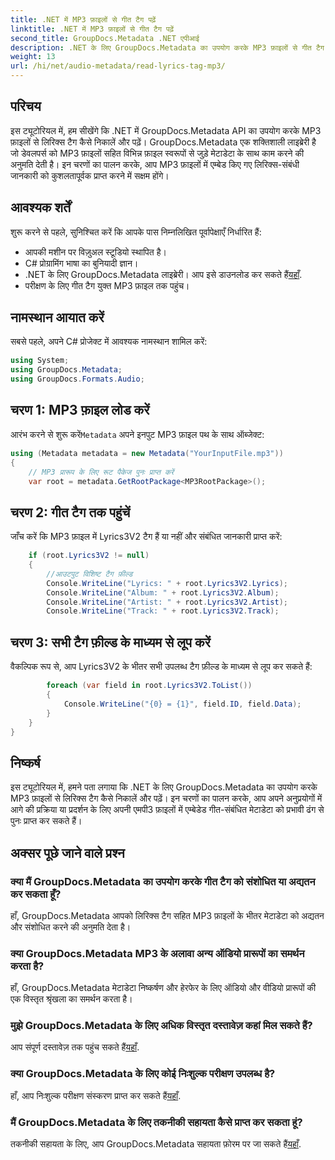 ```yaml
---
title: .NET में MP3 फ़ाइलों से गीत टैग पढ़ें
linktitle: .NET में MP3 फ़ाइलों से गीत टैग पढ़ें
second_title: GroupDocs.Metadata .NET एपीआई
description: .NET के लिए GroupDocs.Metadata का उपयोग करके MP3 फ़ाइलों से गीत टैग निकालने का तरीका जानें। हमारे चरण-दर-चरण ट्यूटोरियल का अनुसरण करें।
weight: 13
url: /hi/net/audio-metadata/read-lyrics-tag-mp3/
---
```

## परिचय
इस ट्यूटोरियल में, हम सीखेंगे कि .NET में GroupDocs.Metadata API का उपयोग करके MP3 फ़ाइलों से लिरिक्स टैग कैसे निकालें और पढ़ें। GroupDocs.Metadata एक शक्तिशाली लाइब्रेरी है जो डेवलपर्स को MP3 फ़ाइलों सहित विभिन्न फ़ाइल स्वरूपों से जुड़े मेटाडेटा के साथ काम करने की अनुमति देती है। इन चरणों का पालन करके, आप MP3 फ़ाइलों में एम्बेड किए गए लिरिक्स-संबंधी जानकारी को कुशलतापूर्वक प्राप्त करने में सक्षम होंगे।
## आवश्यक शर्तें
शुरू करने से पहले, सुनिश्चित करें कि आपके पास निम्नलिखित पूर्वापेक्षाएँ निर्धारित हैं:
- आपकी मशीन पर विज़ुअल स्टूडियो स्थापित है।
- C# प्रोग्रामिंग भाषा का बुनियादी ज्ञान।
-  .NET के लिए GroupDocs.Metadata लाइब्रेरी। आप इसे डाउनलोड कर सकते हैं[यहाँ](https://releases.groupdocs.com/metadata/net/).
- परीक्षण के लिए गीत टैग युक्त MP3 फ़ाइल तक पहुंच।

## नामस्थान आयात करें
सबसे पहले, अपने C# प्रोजेक्ट में आवश्यक नामस्थान शामिल करें:
```csharp
using System;
using GroupDocs.Metadata;
using GroupDocs.Formats.Audio;
```
## चरण 1: MP3 फ़ाइल लोड करें
 आरंभ करने से शुरू करें`Metadata` अपने इनपुट MP3 फ़ाइल पथ के साथ ऑब्जेक्ट:
```csharp
using (Metadata metadata = new Metadata("YourInputFile.mp3"))
{
    // MP3 प्रारूप के लिए रूट पैकेज पुनः प्राप्त करें
    var root = metadata.GetRootPackage<MP3RootPackage>();
```
## चरण 2: गीत टैग तक पहुंचें
जाँच करें कि MP3 फ़ाइल में Lyrics3V2 टैग हैं या नहीं और संबंधित जानकारी प्राप्त करें:
```csharp
    if (root.Lyrics3V2 != null)
    {
        //आउटपुट विशिष्ट टैग फ़ील्ड
        Console.WriteLine("Lyrics: " + root.Lyrics3V2.Lyrics);
        Console.WriteLine("Album: " + root.Lyrics3V2.Album);
        Console.WriteLine("Artist: " + root.Lyrics3V2.Artist);
        Console.WriteLine("Track: " + root.Lyrics3V2.Track);
```
## चरण 3: सभी टैग फ़ील्ड के माध्यम से लूप करें
वैकल्पिक रूप से, आप Lyrics3V2 के भीतर सभी उपलब्ध टैग फ़ील्ड के माध्यम से लूप कर सकते हैं:
```csharp
        foreach (var field in root.Lyrics3V2.ToList())
        {
            Console.WriteLine("{0} = {1}", field.ID, field.Data);
        }
    }
}
```

## निष्कर्ष
इस ट्यूटोरियल में, हमने पता लगाया कि .NET के लिए GroupDocs.Metadata का उपयोग करके MP3 फ़ाइलों से लिरिक्स टैग कैसे निकालें और पढ़ें। इन चरणों का पालन करके, आप अपने अनुप्रयोगों में आगे की प्रक्रिया या प्रदर्शन के लिए अपनी एमपी3 फ़ाइलों में एम्बेडेड गीत-संबंधित मेटाडेटा को प्रभावी ढंग से पुनः प्राप्त कर सकते हैं।

## अक्सर पूछे जाने वाले प्रश्न
### क्या मैं GroupDocs.Metadata का उपयोग करके गीत टैग को संशोधित या अद्यतन कर सकता हूँ?
हाँ, GroupDocs.Metadata आपको लिरिक्स टैग सहित MP3 फ़ाइलों के भीतर मेटाडेटा को अद्यतन और संशोधित करने की अनुमति देता है।
### क्या GroupDocs.Metadata MP3 के अलावा अन्य ऑडियो प्रारूपों का समर्थन करता है?
हाँ, GroupDocs.Metadata मेटाडेटा निष्कर्षण और हेरफेर के लिए ऑडियो और वीडियो प्रारूपों की एक विस्तृत श्रृंखला का समर्थन करता है।
### मुझे GroupDocs.Metadata के लिए अधिक विस्तृत दस्तावेज़ कहां मिल सकते हैं?
 आप संपूर्ण दस्तावेज़ तक पहुंच सकते हैं[यहाँ](https://tutorials.groupdocs.com/metadata/net/).
### क्या GroupDocs.Metadata के लिए कोई निःशुल्क परीक्षण उपलब्ध है?
 हाँ, आप निःशुल्क परीक्षण संस्करण प्राप्त कर सकते हैं[यहाँ](https://releases.groupdocs.com/).
### मैं GroupDocs.Metadata के लिए तकनीकी सहायता कैसे प्राप्त कर सकता हूं?
 तकनीकी सहायता के लिए, आप GroupDocs.Metadata सहायता फ़ोरम पर जा सकते हैं[यहाँ](https://forum.groupdocs.com/c/metadata/14).